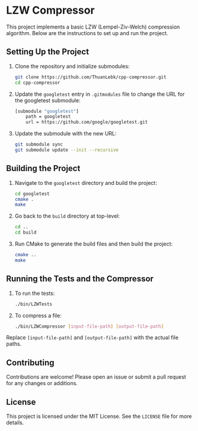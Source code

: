 # LZW Compressor

This project implements a basic LZW (Lempel-Ziv-Welch) compression algorithm. Below are the instructions to set up and run the project.

## Setting Up the Project

1. Clone the repository and initialize submodules:

    ```bash
    git clone https://github.com/ThuanLebk/cpp-compressor.git
    cd cpp-compressor
    ```

2. Update the `googletest` entry in `.gitmodules` file to change the URL for the googletest submodule:

    ```bash
    [submodule "googletest"]
	    path = googletest
	    url = https://github.com/google/googletest.git
    ```

3. Update the submodule with the new URL:

    ```bash
    git submodule sync
    git submodule update --init --recursive
    ```

## Building the Project

1. Navigate to the `googletest` directory and build the project:

    ```bash
    cd googletest
    cmake .
    make
    ```

2. Go back to the `build` directory at top-level:

    ```bash
    cd ..
    cd build
    ```

3. Run CMake to generate the build files and then build the project:

    ```bash
    cmake ..
    make
    ```

## Running the Tests and the Compressor

1. To run the tests:

    ```bash
    ./bin/LZWTests
    ```

2. To compress a file:

    ```bash
    ./bin/LZWCompressor [input-file-path] [output-file-path]
    ```

Replace `[input-file-path]` and `[output-file-path]` with the actual file paths.

## Contributing

Contributions are welcome! Please open an issue or submit a pull request for any changes or additions.

## License

This project is licensed under the MIT License. See the `LICENSE` file for more details.
